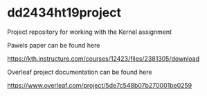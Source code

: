 # dd2434ht19project
Project repository for working with the Kernel assignment

Pawels paper can be found here

https://kth.instructure.com/courses/12423/files/2381305/download


Overleaf project documentation can be found here

https://www.overleaf.com/project/5de7c548b07b270001be0259
